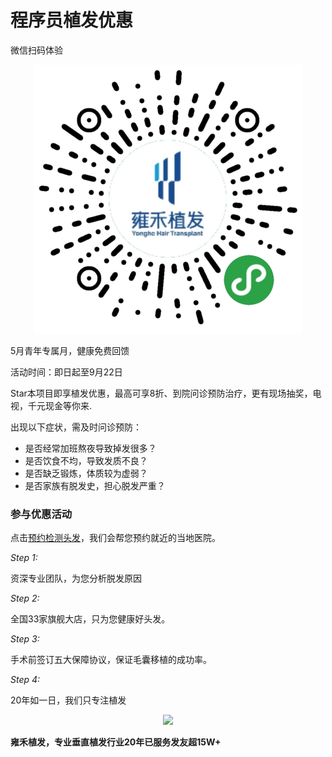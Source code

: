 # 程序员植发优惠

微信扫码体验

<p align="center"><img src="tiyan.jpg" /></p>

5月青年专属月，健康免费回馈

活动时间：即日起至9月22日

Star本项目即享植发优惠，最高可享8折、到院问诊预防治疗，更有现场抽奖，电视，千元现金等你来.

出现以下症状，需及时问诊预防：

- 是否经常加班熬夜导致掉发很多？
- 是否饮食不均，导致发质不良？
- 是否缺乏锻炼，体质较为虚弱？
- 是否家族有脱发史，担心脱发严重？


### 参与优惠活动

点击<a href="https://vipz1-hzfk12.kuaishang.cn/bs/im.htm?cas=116538___695870&fi=119083&sText=github&ref=github" target="_blank">预约检测头发</a>，我们会帮您预约就近的当地医院。

*Step 1:*

资深专业团队，为您分析脱发原因

*Step 2:*

全国33家旗舰大店，只为您健康好头发。

*Step 3:*

手术前签订五大保障协议，保证毛囊移植的成功率。 


*Step 4:*

20年如一日，我们只专注植发

<p align="center"><img src="yemian.gif" /></p>

**雍禾植发，专业垂直植发行业20年已服务发友超15W+**
